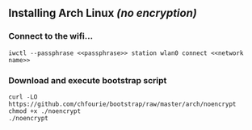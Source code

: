 ## Installing Arch Linux _(no encryption)_

### Connect to the wifi...

```
iwctl --passphrase <<passphrase>> station wlan0 connect <<network name>>
```

### Download and execute bootstrap script

```
curl -LO https://github.com/chfourie/bootstrap/raw/master/arch/noencrypt  
chmod +x ./noencrypt  
./noencrypt
```
